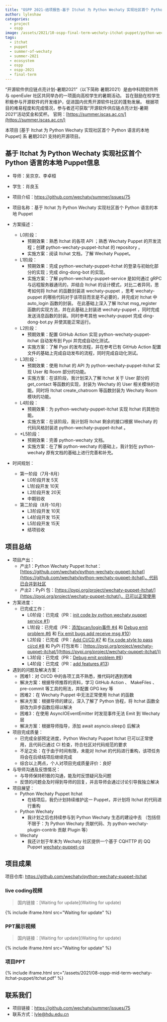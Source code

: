 ```yaml
---
title: "OSPP 2021-结项报告-基于 Itchat 为 Python Wechaty 实现社区首个 Python 语言的本地 Puppet"
author: lyleshaw
categories:
  - project
  - ospp
image: /assets/2021/10-ospp-final-term-wechaty-itchat-puppet/python-wechaty-puppet-itchat.webp
tags:
  - itchat
  - puppet
  - summer-of-wechaty
  - summer-2021
  - ecosystem
  - ospp
  - ospp-2021
  - final-term
---
```


“开源软件供应链点亮计划-暑期2021”（以下简称 暑期2021）是由中科院软件所与 openEuler 社区共同举办的一项面向高校学生的暑期活动。
旨在鼓励在校学生积极参与开源软件的开发维护，促进国内优秀开源软件社区的蓬勃发展。
根据项目的难易程度和完成情况，参与者还可获取“开源软件供应链点亮计划-暑期2021”活动奖金和奖杯。
官网：[https://summer.iscas.ac.cn/](https://summer.iscas.ac.cn/)

本项目 [基于 Itchat 为 Python Wechaty 实现社区首个 Python 语言的本地 Puppet] 系 暑期2021 支持的开源项目。

## 基于 Itchat 为 Python Wechaty 实现社区首个 Python 语言的本地 Puppet信息

- 导师：吴京京、李卓桓
- 学生：肖良玉
- 项目介绍：<https://github.com/wechaty/summer/issues/75>

- 项目名称：基于 Itchat 为 Python Wechaty 实现社区首个 Python 语言的本地 Puppet
- 方案描述：
  - L0阶段：
    - 预期效果：熟悉 Itchat 的各项 API ；熟悉 Wechaty Puppet 的开发流程；创建 python-wechaty-puppet-itchat 的 repository 。
    - 实施方案：阅读 Itchat 文档，了解 Wechaty Puppet。
  - L1阶段：
    - 预期效果：完成 python-wechaty-puppet-itchat 的登录与初始化部分的实现；完成  ding-dong-bot 的实现。
    - 实施方案：了解 python-wechaty-puppet-service 是如何通过 gRPC 与远程服务器通讯的，并结合 Itchat 的设计模式，对比二者异同，思考如何将 Itchat 的函数封装进 wechaty-puppet ，思考 wechaty-puppet 的哪些代码对于该项目而言是不必要的，并完成对 Itchat 中 auto_login 函数的封装。 在此基础上深入了解 Itchat msg_register 函数的实现方法，并在此基础上封装进 wechaty-puppet ，同时完成发送消息函数的封装。同时参考其他 wechaty-puppet 完成 ding-dong-bot.py 并使其能正常运行。
  - L2阶段：
    - 预期效果：配置 GitHub Action 实现 python-wechaty-puppet-itchat 自动发布到  Pypi 并完成自动化测试。
    - 实施方案：了解 Pypi 的发布流程，并在参考已有 GitHub Action 配置文件的基础上完成自动发布的流程，同时完成自动化测试。
  - L3阶段：
    - 预期效果：使用 Itchat 的 API 为 python-wechaty-puppet-itchat 实现 User 和  Room 部分的功能。
    - 实施方案：在该阶段，我计划深入了解 Itchat 关于 User 部分的 get_contact 等函数的实现，封装为 Wechaty 的 User 相关模块的功能。同时将 Itchat create_chatroom 等函数封装为 Wechaty Room 模块的功能。
  - L4阶段：
    - 预期效果：为 python-wechaty-puppet-itchat 实现 Itchat 的其他功能。
    - 实施方案：在该阶段，我计划将 Itchat 剩余的接口根据 Wechaty 的代码风格封装进 python-wechaty-puppet-itchat 。
  - *L5阶段：
    - 预期效果：完善 python-wechaty 文档。
    - 实施方案：在了解 python-wechaty 的基础上，我计划在 python-wechaty 原有文档的基础上进行完善和补充。

- 时间规划：
  - 第一阶段（7月-8月）
    - L0阶段开发 5天
    - L1阶段开发 10天
    - L2阶段开发 20天
    - 中期验收
  - 第二阶段（8月-10月）
    - L3阶段开发 10天
    - L4阶段开发 15天
    - L5阶段开发 15天
    - 结项验收

## 项目总结

- 项目产出：
  - 产出1：Python Wechaty Puppet Itchat：[https://github.com/wechaty/python-wechaty-puppet-itchat](https://github.com/wechaty/python-wechaty-puppet-itchat)，代码已合并到社区
  - 产出2：PyPi 包：[https://pypi.org/project/wechaty-puppet-itchat/](https://pypi.org/project/wechaty-puppet-itchat/)，已可以正常使用
- 方案进度：
  - 已完成工作：  
    - L0阶段：已完成（PR：[init code by python wechaty puppet service #1](https://github.com/wechaty/python-wechaty-puppet-itchat/pull/1)）
    - L1阶段：已完成（PR：[添加scan/login事件 #4](https://github.com/wechaty/python-wechaty-puppet-itchat/pull/4) 和 [Debug emit problem #6](https://github.com/wechaty/python-wechaty-puppet-itchat/pull/6) 和 [Fix emit bugs add receive msg #10](https://github.com/wechaty/python-wechaty-puppet-itchat/pull/10)）
    - L2阶段：已完成（PR：[Add CI/CD #7](https://github.com/wechaty/python-wechaty-puppet-itchat/pull/7) 和 [Fix code style to pass ci/cd #8](https://github.com/wechaty/python-wechaty-puppet-itchat/pull/8) 和 PyPi 打包发布：[https://pypi.org/project/wechaty-puppet-itchat/](https://pypi.org/project/wechaty-puppet-itchat/))
    - L3阶段：已完成（PR：[Debug emit problem #6](https://github.com/wechaty/python-wechaty-puppet-itchat/pull/6)）
    - L4阶段：已完成（PR：[add features #13](https://github.com/wechaty/python-wechaty-puppet-itchat/pull/13)）
- 遇到的问题及解决方案：
  - 困难1：对 CI/CD 中的各项工具不熟悉，推代码时遇到困难
  - 解决方案：根据导师推荐的资料，学习 GitHub Action 、 MakeFiles 、 pre-commit 等工具的用法，并配置 GPG key 等
  - 困难2：在 Wechaty Puppet 中无法正常使用 Itchat 的函数
  - 解决方案：根据导师的建议，深入了解了 Python 协程，将 Itchat 函数全部改为异步函数后得以解决
  - 困难3：在使用 AsyncIOEventEmitter 时发现事件无法 Emit 到 Wechaty 层
  - 解决方案：根据导师指导，添加 await asyncio.sleep() 后解决
- 项目完成质量：
  - 已完成全部预定进度，Python Wechaty Puppet Itchat 已可以正常使用，且代码已通过 CI 检查，符合社区对代码规范的要求
  - 不足之处：在于由于时间有限，未能对 Itchat 的代码进行重构，该项任务将会在后续结项后继续完成
  - 综合以上两点，个人对项目完成质量评价：良好
- 与导师沟通及反馈情况：
  - 与导师保持积极的沟通，能及时反馈疑问及问题
  - 反馈的问题会及时得到导师的回复，并且导师会通过讨论引导我独立解决
- 项目展望：
  - Python Wechaty Puppet Itchat
    - 在结项后，我仍计划持续维护这一 Puppet，并计划将 Itchat 的代码进行重构
  - Python Wechaty
    - 我计划之后也持续参与到 Python Wechaty 生态的建设中去 （包括但不限于：为 Python Wechaty 贡献代码、为 python-wechaty-plugin-contrib 贡献 Plugin 等）
  - Wechaty
    - 我还计划于年末为 Wechaty 社区提供一个基于 CQHTTP 的 QQ Puppet [wechaty-puppet-cq](https://github.com/lyleshaw/wechaty-puppet-cq)

## 项目成果

项目仓库: <https://github.com/wechaty/python-wechaty-puppet-itchat>  

### live coding视频

> 国内链接：[Waiting for update](Waiting for update)

{% include iframe.html src="Waiting for update" %}

### PPT展示视频

> 国内链接：[Waiting for update](Waiting for update)

{% include iframe.html src="Waiting for update" %}

### 项目PPT

{% include iframe.html src="/assets/2021/08-ospp-mid-term-wechaty-itchat-puppet/itchat.pdf" %}

## 联系我们

- 项目链接：<https://github.com/wechaty/summer/issues/75>
- 联系方式：<lyle@hdu.edu.cn>
